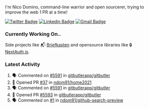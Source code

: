
I'm Nico Domino, command-line warrior and open sourcerer, trying to improve the web 1 PR at a time!

[![Twitter Badge](https://img.shields.io/badge/-@ndom91-1ca0f1?style=flat-square&labelColor=1ca0f1&logo=twitter&logoColor=white&link=https://twitter.com/ndom91)](https://twitter.com/ndom91) [![Linkedin Badge](https://img.shields.io/badge/-ndom91-blue?style=flat-square&logo=Linkedin&logoColor=white&link=https://www.linkedin.com/in/ndom91/)](https://www.linkedin.com/in/ndom91/) [![Gmail Badge](https://img.shields.io/badge/-yo@ndo.dev-c14438?style=flat-square&logo=mail.ru&logoColor=white&link=mailto:yo@ndo.dev)](mailto:yo@ndo.dev)

### Currently Working On..

Side projects like 📬 [Briefkasten](https://briefkastenhq.com) and opensource libraries like 🔒 [NextAuth.js](https://github.com/nextauthjs/next-auth).

<!--START_SECTION_PROFILE_VIEWS:readme-info-->
<!--END_SECTION_PROFILE_VIEWS:readme-info-->

<!--START_SECTION_DAILY_COMMIT:readme-info-->
<!--END_SECTION_DAILY_COMMIT:readme-info-->

<!--START_SECTION_WEEKLY_COMMIT:readme-info-->
<!--END_SECTION_WEEKLY_COMMIT:readme-info-->

### Latest Activity

<!--START_SECTION:activity-->
1. 🗣 Commented on [#5591](https://github.com/gitbutlerapp/gitbutler/pull/5591#issuecomment-2485496293) in [gitbutlerapp/gitbutler](https://github.com/gitbutlerapp/gitbutler)
2. 💪 Opened PR [#37](https://github.com/ndom91/home2021/pull/37) in [ndom91/home2021](https://github.com/ndom91/home2021)
3. 🗣 Commented on [#5591](https://github.com/gitbutlerapp/gitbutler/pull/5591#issuecomment-2485170890) in [gitbutlerapp/gitbutler](https://github.com/gitbutlerapp/gitbutler)
4. 💪 Opened PR [#5593](https://github.com/gitbutlerapp/gitbutler/pull/5593) in [gitbutlerapp/gitbutler](https://github.com/gitbutlerapp/gitbutler)
5. 🗣 Commented on [#1](https://github.com/ndom91/github-search-preview/issues/1#issuecomment-2483907705) in [ndom91/github-search-preview](https://github.com/ndom91/github-search-preview)
<!--END_SECTION:activity-->
